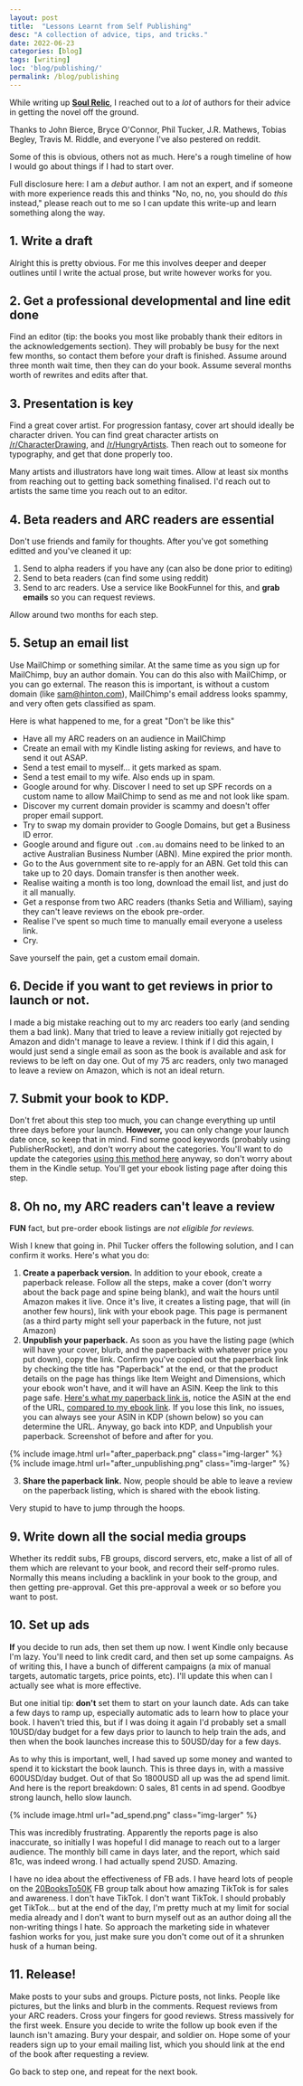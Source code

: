 ```yaml
---
layout: post
title:  "Lessons Learnt from Self Publishing"
desc: "A collection of advice, tips, and tricks."
date: 2022-06-23
categories: [blog]
tags: [writing]
loc: 'blog/publishing/'
permalink: /blog/publishing
---
```


While writing up [**Soul Relic**](https://www.amazon.com/dp/B0B46Q18WK), I reached out to a *lot* of authors for their advice in getting the novel off the ground.

Thanks to John Bierce, Bryce O'Connor, Phil Tucker, J.R. Mathews, Tobias Begley, Travis M. Riddle, and everyone I've also pestered on reddit.

Some of this is obvious, others not as much. Here's a rough timeline of how I would go about things if I had to start over.

Full disclosure here: I am a *debut* author. I am not an expert, and if someone with more experience reads this and thinks "No, no, no, you should do *this* instead," please reach out to me so I can update this write-up and learn something along the way.

## 1. Write a draft

Alright this is pretty obvious. For me this involves deeper and deeper outlines until I write the actual prose, but write however works for you.

## 2. Get a professional developmental and line edit done

Find an editor (tip: the books you most like probably thank their editors in the acknowledgements section). They will probably be busy for the next few months, so contact them before your draft is finished. Assume around three month wait time, then they can do your book. Assume several months worth of rewrites and edits after that.

## 3. Presentation is key

Find a great cover artist. For progression fantasy, cover art should ideally be character driven. You can find great character artists on [/r/CharacterDrawing](https://reddit.com/r/CharacterDrawing), and [/r/HungryArtists](https://reddit.com/r/HungryArtists). Then reach out to someone for typography, and get that done properly too.

Many artists and illustrators have long wait times. Allow at least six months from reaching out to getting back something finalised. I'd reach out to artists the same time you reach out to an editor.

## 4. Beta readers and ARC readers are essential

Don't use friends and family for thoughts. After you've got something editted and you've cleaned it up:

1. Send to alpha readers if you have any (can also be done prior to editing)
2. Send to beta readers (can find some using reddit)
3. Send to arc readers. Use a service like BookFunnel for this, and **grab emails** so you can request reviews.

Allow around two months for each step. 

## 5. Setup an email list

Use MailChimp or something similar. At the same time as you sign up for MailChimp, buy an author domain. You can do this also with MailChimp, or you can go external. The reason this is important, is without a custom domain (like sam@hinton.com), MailChimp's email address looks spammy, and very often gets classified as spam.

Here is what happened to me, for a great "Don't be like this"

* Have all my ARC readers on an audience in MailChimp
* Create an email with my Kindle listing asking for reviews, and have to send it out ASAP.
* Send a test email to myself... it gets marked as spam.
* Send a test email to my wife. Also ends up in spam.
* Google around for why. Discover I need to set up SPF records on a custom name to allow MailChimp to send as me and not look like spam.
* Discover my current domain provider is scammy and doesn't offer proper email support.
* Try to swap my domain provider to Google Domains, but get a Business ID error.
* Google around and figure out `.com.au` domains need to be linked to an active Australian Business Number (ABN). Mine expired the prior month.
* Go to the Aus government site to re-apply for an ABN. Get told this can take up to 20 days. Domain transfer is then another week.
* Realise waiting a month is too long, download the email list, and just do it all manually.
* Get a response from two ARC readers (thanks Setia and William), saying they can't leave reviews on the ebook pre-order.
* Realise I've spent so much time to manually email everyone a useless link.
* Cry.

Save yourself the pain, get a custom email domain.

## 6. Decide if you want to get reviews in prior to launch or not.

I made a big mistake reaching out to my arc readers too early (and sending them a bad link). Many that tried to leave a review initially got rejected by Amazon and didn't manage to leave a review. I think if I did this again, I would just send a single email as soon as the book is available and ask for reviews to be left on day one. Out of my 75 arc readers, only two managed to leave a review on Amazon, which is not an ideal return. 

## 7. Submit your book to KDP.

Don't fret about this step too much, you can change everything up until three days before your launch. **However,** you can only change your launch date once, so keep that in mind. Find some good keywords (probably using PublisherRocket), and don't worry about the categories. You'll want to do update the categories [using this method here](https://kindlepreneur.com/how-to-choose-the-best-kindle-ebook-kdp-category/) anyway, so don't worry about them in the Kindle setup. You'll get your ebook listing page after doing this step.

## 8. Oh no, my ARC readers can't leave a review

**FUN** fact, but pre-order ebook listings are *not eligible for reviews.*

Wish I knew that going in. Phil Tucker offers the following solution, and I can confirm it works. Here's what you do:

1. **Create a paperback version.** In addition to your ebook, create a paperback release. Follow all the steps, make a cover (don't worry about the back page and spine being blank), and wait the hours until Amazon makes it live. Once it's live, it creates a listing page, that will (in another few hours), link with your ebook page. This page is permanent (as a third party might sell your paperback in the future, not just Amazon)
2. **Unpublish your paperback.** As soon as you have the listing page (which will have your cover, blurb, and the paperback with whatever price you put down), copy the link. Confirm you've copied out the paperback link by checking the title has "Paperback" at the end, or that the product details on the page has things like Item Weight and Dimensions, which your ebook won't have, and it will have an ASIN. Keep the link to this page safe. [Here's what my paperback link is](https://www.amazon.com/gp/product/B0B4HJSPP7), notice the ASIN at the end of the URL, [compared to my ebook link](https://www.amazon.com/Soul-Relic-Manifestation-Cultivation-Novel-ebook/dp/B0B46Q18WK). If you lose this link, no issues, you can always see your ASIN in KDP (shown below) so you can determine the URL. Anyway, go back into KDP, and Unpublish your paperback. Screenshot of before and after for you.


{% include image.html url="after_paperback.png" class="img-larger"  %}
{% include image.html url="after_unpublishing.png" class="img-larger"  %}

3. **Share the paperback link.** Now, people should be able to leave a review on the paperback listing, which is shared with the ebook listing.

Very stupid to have to jump through the hoops.


## 9. Write down all the social media groups

Whether its reddit subs, FB groups, discord servers, etc, make a list of all of them which are relevant to your book, and record their self-promo rules. Normally this means including a backlink in your book to the group, and then getting pre-approval. Get this pre-approval a week or so before you want to post.

## 10. Set up ads

**If** you decide to run ads, then set them up now. I went Kindle only because I'm lazy. You'll need to link credit card, and then set up some campaigns. As of writing this, I have a bunch of different campaigns (a mix of manual targets, automatic targets, price points, etc). I'll update this when can I actually see what is more effective.

But one initial tip: **don't** set them to start on your launch date. Ads can take a few days to ramp up, especially automatic ads to learn how to place your book. I haven't tried this, but if I was doing it again I'd probably set a small 10USD/day budget for a few days prior to launch to help train the ads, and then when the book launches increase this to 50USD/day for a few days.

As to why this is important, well, I had saved up some money and wanted to spend it to kickstart the book launch. This is three days in, with a massive 600USD/day budget. Out of that So 1800USD all up was the ad spend limit. And here is the report breakdown: 0 sales, 81 cents in ad spend. Goodbye strong launch, hello slow launch.

{% include image.html url="ad_spend.png" class="img-larger"  %}

This was incredibly frustrating. Apparently the reports page is also inaccurate, so initially I was hopeful I did manage to reach out to a larger audience. The monthly bill came in days later, and the report, which said 81c, was indeed wrong. I had actually spend 2USD. Amazing.

I have no idea about the effectiveness of FB ads. I have heard lots of people on the [20BooksTo50K](https://www.facebook.com/groups/781495321956934) FB group talk about how amazing TikTok is for sales and awareness. I don't have TikTok. I don't want TikTok. I should probably get TikTok... but at the end of the day, I'm pretty much at my limit for social media already and I don't want to burn myself out as an author doing all the non-writing things I hate. So approach the marketing side in whatever fashion works for you, just make sure you don't come out of it a shrunken husk of a human being.

## 11. Release!

Make posts to your subs and groups. Picture posts, not links. People like pictures, but the links and blurb in the comments. Request reviews from your ARC readers. Cross your fingers for good reviews. Stress massively for the first week. Ensure you decide to write the follow up book even if the launch isn't amazing. Bury your despair, and soldier on. Hope some of your readers sign up to your email mailing list, which you should link at the end of the book after requesting a review.

Go back to step one, and repeat for the next book.